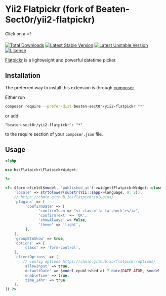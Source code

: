 # Yii2 Flatpickr (fork of Beaten-Sect0r/yii2-flatpickr)

Click on a :star:!

[![Total Downloads](https://poser.pugx.org/beaten-sect0r/yii2-flatpickr/downloads?format=flat-square)](https://packagist.org/packages/beaten-sect0r/yii2-flatpickr)
[![Latest Stable Version](https://poser.pugx.org/beaten-sect0r/yii2-flatpickr/v/stable?format=flat-square)](https://packagist.org/packages/beaten-sect0r/yii2-flatpickr)
[![Latest Unstable Version](https://poser.pugx.org/beaten-sect0r/yii2-flatpickr/v/unstable?format=flat-square)](https://packagist.org/packages/beaten-sect0r/yii2-flatpickr)
[![License](https://poser.pugx.org/beaten-sect0r/yii2-flatpickr/license?format=flat-square)](https://packagist.org/packages/beaten-sect0r/yii2-flatpickr)

[Flatpickr](https://chmln.github.io/flatpickr/) is a lightweight and powerful datetime picker.

## Installation

The preferred way to install this extension is through [composer](http://getcomposer.org/download/).

Either run

```bash
composer require --prefer-dist beaten-sect0r/yii2-flatpickr "*"
```

or add

```
"beaten-sect0r/yii2-flatpickr": "*"
```

to the require section of your `composer.json` file.

## Usage

```php
<?php

use bs\Flatpickr\FlatpickrWidget;

?>

<?= $form->field($model, 'published_at')->widget(FlatpickrWidget::class, [
    'locale' => strtolower(substr(Yii::$app->language, 0, 2)),
    // https://chmln.github.io/flatpickr/plugins/
    'plugins' => [
         'confirmDate' => [
               'confirmIcon'=> "<i class='fa fa-check'></i>",
               'confirmText' => 'OK',
               'showAlways' => false,
               'theme' => 'light',
         ],
    ],
    'groupBtnShow' => true,
    'options' => [
        'class' => 'form-control',
    ],
    'clientOptions' => [
        // config options https://chmln.github.io/flatpickr/options/
        'allowInput' => true,
        'defaultDate' => $model->published_at ? date(DATE_ATOM, $model->published_at) : null,
        'enableTime' => true,
        'time_24hr' => true,
    ],
]) ?>
```
